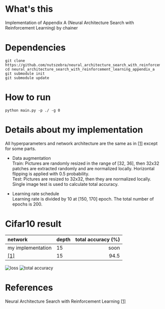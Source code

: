 # What's this
Implementation of Appendix A (Neural Architecture Search with Reinforcement Learning) by chainer


# Dependencies

    git clone https://github.com/nutszebra/neural_architecture_search_with_reinforcement_learning_appendix_a.git
    cd neural_architecture_search_with_reinforcement_learning_appendix_a
    git submodule init
    git submodule update

# How to run
    python main.py -p ./ -g 0 


# Details about my implementation
All hyperparameters and network architecture are the same as in [[1]][Paper] except for some parts.  

* Data augmentation  
Train: Pictures are randomly resized in the range of [32, 36], then 32x32 patches are extracted randomly and are normalized locally. Horizontal flipping is applied with 0.5 probability.  
Test: Pictures are resized to 32x32, then they are normalized locally. Single image test is used to calculate total accuracy. 

* Learning rate schedule  
Learning rate is divided by 10 at [150, 170] epoch. The total number of epochs is 200.


# Cifar10 result

| network              | depth | total accuracy (%) |
|:---------------------|-------|-------------------:|
| my implementation    | 15    | soon               |
| [[1]][Paper]         | 15    | 94.5               |

<img src="https://github.com/nutszebra/neural_architecture_search_with_reinforcement_learning_appendix_a/blob/master/loss.jpg" alt="loss" title="loss">
<img src="https://github.com/nutszebra/neural_architecture_search_with_reinforcement_learning_appendix_a/blob/master/accuracy.jpg" alt="total accuracy" title="total accuracy">

# References
Neural Architecture Search with Reinforcement Learning [[1]][Paper]

[paper]: https://arxiv.org/abs/1611.01578 "Paper"
